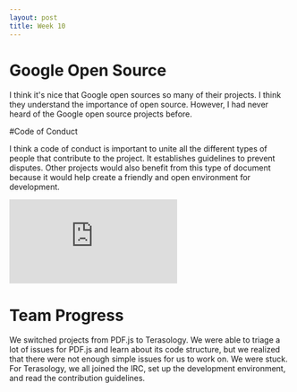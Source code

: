 ```yaml
---
layout: post
title: Week 10
---
```


# Google Open Source

I think it's nice that Google open sources so many of their projects. I think they understand the importance of open source. However, I had never heard of the Google open source projects before.

#Code of Conduct

I think a code of conduct is important to unite all the different types of people that contribute to the project. It establishes guidelines to prevent disputes. Other projects would also benefit from this type of document because it would help create a friendly and open environment for development. 

![Terasology Code of Conduct](https://github.com/MovingBlocks/Terasology/blob/develop/docs/Conduct.md)

# Team Progress

We switched projects from PDF.js to Terasology. We were able to triage a lot of issues for PDF.js and learn about its code structure, but we realized that there were not enough simple issues for us to work on. We were stuck. For Terasology, we all joined the IRC, set up the development environment, and read the contribution guidelines. 